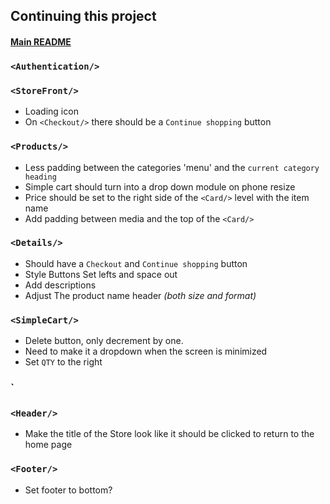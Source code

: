 ## Continuing this project

#### [Main README](./README.md)

### `<Authentication/>`
### `<StoreFront/>`
- Loading icon
- On `<Checkout/>` there should be a `Continue shopping` button


### `<Products/>`
- Less padding between the categories 'menu' and the `current category heading`
- Simple cart should turn into a drop down module on phone resize
- Price should be set to the right side of the `<Card/>` level with the item name
- Add padding between media and the top of the `<Card/>`

### `<Details/>`
- Should have a `Checkout` and `Continue shopping` button
- Style Buttons Set lefts and space out
- Add descriptions
- Adjust The product name header *(both size and format)*

### `<SimpleCart/>`
- Delete button, only decrement by one.
- Need to make it a dropdown when the screen is minimized
- Set `QTY` to the right

### `<Checkout/>
### `<Header/>`
- Make the title of the Store look like it should be clicked to return to the home page

### `<Footer/>` 
- Set footer to bottom?




